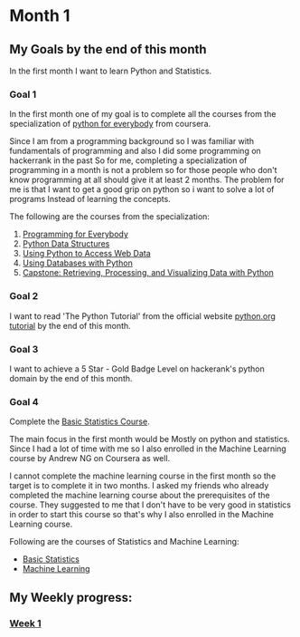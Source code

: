 
# Month 1

## My Goals by the end of this month
In the first  month I want to learn Python and Statistics.

### Goal 1
In the first month one of my goal is to complete all the courses from the specialization of [python for everybody](https://www.coursera.org/specializations/python) from coursera. 

Since I am from a programming background so I was familiar with fundamentals of programming and also I did some programming on hackerrank in the past So for me, completing a specialization of programming in a month is not a problem so for those people who don't know programming at all should give it at least 2 months.  The problem for me is that I want to get a good grip on python so i want to solve a lot of programs Instead of learning the concepts.

The following are the courses from the specialization:
1. [Programming for Everybody](https://www.coursera.org/learn/python?specialization=python)
2. [Python Data Structures](https://www.coursera.org/learn/python-data?specialization=python)
3. [Using Python to Access Web Data](https://www.coursera.org/learn/python-network-data?specialization=python)
4. [Using Databases with Python](https://www.coursera.org/learn/python-databases?specialization=python)
5. [Capstone: Retrieving, Processing, and Visualizing Data with Python](https://www.coursera.org/learn/python-data-visualization/home/welcome)

### Goal 2
I want to read 'The Python Tutorial' from the official website [python.org tutorial](https://docs.python.org/3/tutorial/) by the end of this month.

### Goal 3
I want to achieve a 5 Star - Gold Badge Level on hackerank's python domain by the end of this month.

### Goal 4
Complete the [Basic Statistics Course](https://www.coursera.org/learn/basic-statistics/).

The main focus in the first month would be Mostly on python and statistics. Since I had a lot of time with me so I also enrolled in the Machine Learning course by Andrew NG on Coursera as well. 

I cannot complete the machine learning course in the first month so the target is to complete it in two months.
I asked my friends who already completed the machine learning course about the prerequisites of the course. They  suggested to me that I don't have to be very good in statistics in order to start this course so that's why I also enrolled in the Machine Learning course.

Following are the courses of Statistics and Machine Learning:

* [Basic Statistics](https://www.coursera.org/learn/basic-statistics/)
* [Machine Learning](https://www.coursera.org/learn/machine-learning)

## My Weekly progress:
### [Week 1](https://github.com/habibanalytics/6-Months-Towards-Data-Science/blob/master/Weeks/Week%201.md)


